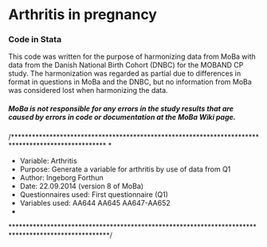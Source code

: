 # Arthritis in pregnancy

### Code in Stata
This code was written for the purpose of harmonizing data from MoBa with data from the Danish National Birth Cohort (DNBC) for the MOBAND CP study. The harmonization was regarded as partial due to differences in format in questions in MoBa and the DNBC, but no information from MoBa was considered lost when harmonizing the data.

##### MoBa is not responsible for any errors in the study results that are caused by errors in code or documentation at the MoBa Wiki page.

/***************************************************************************************************
*
* Variable: Arthritis 
* Purpose: Generate a variable for arthritis by use of data from Q1
* Author: Ingeborg Forthun 
* Date: 22.09.2014 (version 8 of MoBa)
* Questionnaires used: First questionnaire (Q1)
* Variables used: AA644 AA645 AA647-AA652
*
****************************************************************************************************/
